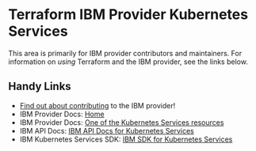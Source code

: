 # Terraform IBM Provider Kubernetes Services
<!-- markdownlint-disable MD026 -->
This area is primarily for IBM provider contributors and maintainers. For information on _using_ Terraform and the IBM provider, see the links below.


## Handy Links
* [Find out about contributing](../../../CONTRIBUTING.md) to the IBM provider!
* IBM Provider Docs: [Home](https://registry.terraform.io/providers/IBM-Cloud/ibm/latest/docs)
* IBM Provider Docs: [One of the Kubernetes Services resources](https://registry.terraform.io/providers/IBM-Cloud/ibm/latest/docs/resources/container_addons)
* IBM API Docs: [IBM API Docs for Kubernetes Services](https://containers.cloud.ibm.com/global/swagger-global-api/)
* IBM Kubernetes Services SDK: [IBM SDK for Kubernetes Services](https://github.com/IBM-Cloud/bluemix-go/tree/master/api/container)
